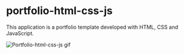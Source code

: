 # portfolio-html-css-js

This application is a portfolio template developed with HTML, CSS and JavaScript.

![Portfolio-html-css-js gif](./.github/portfolio-gif.gif "Portfolio-html-css-js gif")
